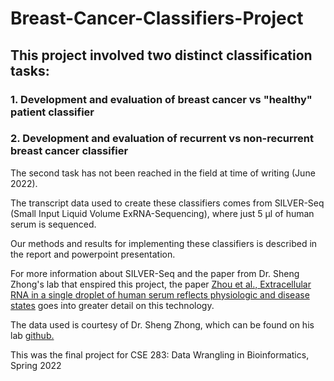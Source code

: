 # Breast-Cancer-Classifiers-Project

## This project involved two distinct classification tasks: 
### 1. Development and evaluation of breast cancer vs "healthy" patient classifier
### 2. Development and evaluation of recurrent vs non-recurrent breast cancer classifier

The second task has not been reached in the field at time of writing (June 2022). 

The transcript data used to create these classifiers comes from SILVER-Seq (Small Input Liquid Volume ExRNA-Sequencing), where just 5 µl of human serum is sequenced. 

Our methods and results for implementing these classifiers is described in the report and powerpoint presentation. 

For more information about SILVER-Seq and the paper from Dr. Sheng Zhong's lab that enspired this project, the paper [Zhou et al., Extracellular RNA in a single droplet of human serum reflects physiologic and disease states](https://www.pnas.org/doi/10.1073/pnas.1908252116) goes into greater detail on this technology. 

The data used is courtesy of Dr. Sheng Zhong, which can be found on his lab [github.](https://github.com/Zhong-Lab-UCSD/breast_cancer_recurrence_classifier)

This was the final project for CSE 283: Data Wrangling in Bioinformatics, Spring 2022
